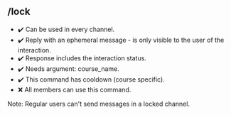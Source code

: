 ## /lock

- :heavy_check_mark: Can be used in every channel.
- :heavy_check_mark: Reply with an ephemeral message - is only visible to the user of the interaction.
- :heavy_check_mark: Response includes the interaction status.
- :heavy_check_mark: Needs argument: course_name.
- :heavy_check_mark: This command has cooldown (course specific).
- :x: All members can use this command.

Note: Regular users can't send messages in a locked channel.
